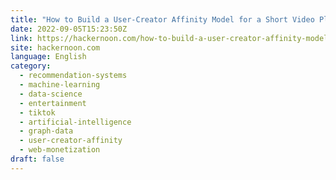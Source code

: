 ```yaml
---
title: "How to Build a User-Creator Affinity Model for a Short Video Platform"
date: 2022-09-05T15:23:50Z
link: https://hackernoon.com/how-to-build-a-user-creator-affinity-model-for-a-short-video-platform?source=rss&utm_medium=RSS&utm_source=news.12bit.vn
site: hackernoon.com
language: English
category:
  - recommendation-systems
  - machine-learning
  - data-science
  - entertainment
  - tiktok
  - artificial-intelligence
  - graph-data
  - user-creator-affinity
  - web-monetization
draft: false
---
```

